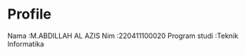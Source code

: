 # Profile
Nama            :M.ABDILLAH AL AZIS
Nim             :220411100020
Program studi   :Teknik Informatika